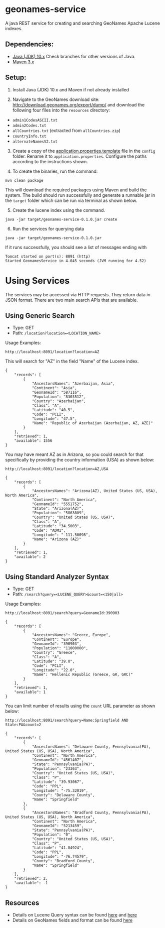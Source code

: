 # geonames-service
A java REST service for creating and searching GeoNames Apache Lucene indexes.

## Dependencies:
* [Java (JDK) 10.x](http://www.oracle.com/technetwork/java/javase/overview/index.html) Check branches for other versions of Java.
* [Maven 3.x](https://maven.apache.org/index.html)

## Setup:

1) Install Java (JDK) 10.x and Maven if not already installed

2) Navigate to the GeoNames download site: http://download.geonames.org/export/dump/ and download the following four files into the ```resources``` directory:
* ```admin1CodesASCII.txt```
* ```admin2Codes.txt```
* ```allCountries.txt``` (extracted from ```allCountries.zip```)
* ```countryInfo.txt``` 
* ```alternateNamesV2.txt``` 

3) Create a copy of the [application.properties.template](config/application.properties.template) file in the ```config``` folder. Rename it to ```application.properties```. Configure the paths according to the instructions shown.

4) To create the binaries, run the command:
```
mvn clean package
```
This will download the required packages using Maven and build the system. The build should run successfully and generate a runnable jar in the ```target``` folder which can be run via terminal as shown below.

5) Create the lucene index using the command.
```
java -jar target/geonames-service-0.1.0.jar create
```

6) Run the services for querying data
```
java -jar target/geonames-service-0.1.0.jar
```
If it runs successfully, you should see a list of messages ending with 
```
Tomcat started on port(s): 8091 (http)
Started GeonamesService in 4.045 seconds (JVM running for 4.52)
```

# Using Services
The services may be accessed via HTTP requests. They return data in JSON format. There are two main search APIs that are available.

## Using Generic Search
* Type: GET
* Path: ```/location?location=<LOCATION_NAME>```

Usage Examples:
```
http://localhost:8091/location?location=AZ
```
This will search for "AZ" in the field "Name" of the Lucene index.
```
{
    "records": [
        {
            "AncestorsNames": "Azerbaijan, Asia",
            "Continent": "Asia",
            "GeonameId": "587116",
            "Population": "8303512",
            "Country": "Azerbaijan",
            "Class": "A",
            "Latitude": "40.5",
            "Code": "PCLI",
            "Longitude": "47.5",
            "Name": "Republic of Azerbaijan (Azerbaijan, AZ, AZE)"
        }
    ],
    "retrieved": 1,
    "available": 1556
}
```
You may have meant AZ as in Arizona, so you could search for that specifically by providing the country information (USA) as shown below:
```
http://localhost:8091/location?location=AZ,USA

{
    "records": [
        {
            "AncestorsNames": "Arizona(AZ), United States (US, USA), North America",
            "Continent": "North America",
            "GeonameId": "5551752",
            "State": "Arizona(AZ)",
            "Population": "5863809",
            "Country": "United States (US, USA)",
            "Class": "A",
            "Latitude": "34.5003",
            "Code": "ADM1",
            "Longitude": "-111.50098",
            "Name": "Arizona (AZ)"
        }
    ],
    "retrieved": 1,
    "available": 2
}
```
## Using Standard Analyzer Syntax
* Type: GET
* Path: ```/search?query=<LUCENE_QUERY>&count=<150|all>```

Usage Examples:
```
http://localhost:8091/search?query=GeonameId:390903

{
    "records": [
        {
            "AncestorsNames": "Greece, Europe",
            "Continent": "Europe",
            "GeonameId": "390903",
            "Population": "11000000",
            "Country": "Greece",
            "Class": "A",
            "Latitude": "39.0",
            "Code": "PCLI",
            "Longitude": "22.0",
            "Name": "Hellenic Republic (Greece, GR, GRC)"
        }
    ],
    "retrieved": 1,
    "available": 1
}
```
You can limit number of results using the ```count``` URL parameter as shown below:
```
http://localhost:8091/search?query=Name:Springfield AND State:PA&count=2

{
    "records": [
        {
            "AncestorsNames": "Delaware County, Pennsylvania(PA), United States (US, USA), North America",
            "Continent": "North America",
            "GeonameId": "4561407",
            "State": "Pennsylvania(PA)",
            "Population": "23363",
            "Country": "United States (US, USA)",
            "Class": "P",
            "Latitude": "39.93067",
            "Code": "PPL",
            "Longitude": "-75.32019",
            "County": "Delaware County",
            "Name": "Springfield"
        },
        {
            "AncestorsNames": "Bradford County, Pennsylvania(PA), United States (US, USA), North America",
            "Continent": "North America",
            "GeonameId": "5213459",
            "State": "Pennsylvania(PA)",
            "Population": "0",
            "Country": "United States (US, USA)",
            "Class": "P",
            "Latitude": "41.84924",
            "Code": "PPL",
            "Longitude": "-76.74579",
            "County": "Bradford County",
            "Name": "Springfield"
        }
    ],
    "retrieved": 2,
    "available": -1
}
```

## Resources
* Details on Lucene Query syntax can be found [here](https://lucene.apache.org/core/2_9_4/queryparsersyntax.html) and [here](https://lucene.apache.org/core/6_6_0/queryparser/org/apache/lucene/queryparser/classic/package-summary.html#package.description)
* Details on GeoNames fields and format can be found [here](http://download.geonames.org/export/dump/)

